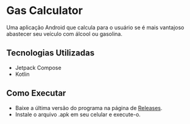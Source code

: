# Gas Calculator

Uma aplicação Android que calcula para o usuário se é mais vantajoso abastecer seu veículo com álcool ou gasolina.

## Tecnologias Utilizadas
- Jetpack Compose
- Kotlin

## Como Executar
- Baixe a última versão do programa na página de [Releases](https://github.com/arthur-cristo-silva/Gas-Calculator/releases/latest).
- Instale o arquivo .apk em seu celular e execute-o.
